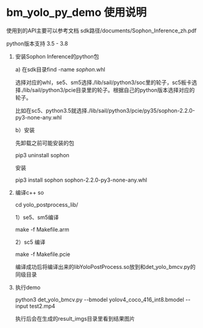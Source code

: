 # bm_yolo_py_demo 使用说明

使用到的API主要可以参考文档 sdk路径/documents/Sophon_Inference_zh.pdf

python版本支持 3.5 - 3.8

1. 安装Sophon Inference的python包

   a) 在sdk目录find -name *sophon*.whl
      
     选择对应的whl，se5、sm5选择./lib/sail/python3/soc里的轮子，sc5板卡选择./lib/sail/python3/pcie目录里的轮子。根据自己的python版本选择对应的轮子。
     
    比如在sc5、python3.5就选择./lib/sail/python3/pcie/py35/sophon-2.2.0-py3-none-any.whl

   b）安装 
     
     先卸载之前可能安装的包

     pip3 uninstall sophon

     安装

     pip3 install sophon sophon-2.2.0-py3-none-any.whl

2. 编译c++ so

    cd yolo_postprocess_lib/

    1）se5、sm5编译

      make -f Makefile.arm

    2）sc5 编译

      make -f Makefile.pcie

    编译成功后将编译出来的libYoloPostProcess.so放到和det_yolo_bmcv.py的同级目录

3. 执行demo

    python3 det_yolo_bmcv.py --bmodel yolov4_coco_416_int8.bmodel --input test2.mp4

    执行后会在生成的result_imgs目录里看到结果图片
      
